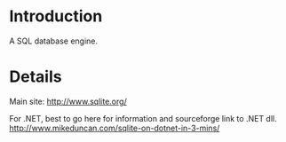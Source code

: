 # Introduction #

A SQL database engine.


# Details #

Main site:
http://www.sqlite.org/

For .NET, best to go here for information and sourceforge link to .NET dll.
http://www.mikeduncan.com/sqlite-on-dotnet-in-3-mins/


